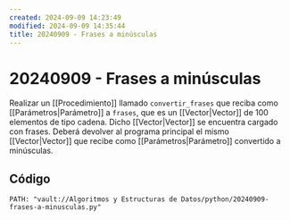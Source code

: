 ```yaml
---
created: 2024-09-09 14:23:49
modified: 2024-09-09 14:35:44
title: 20240909 - Frases a minúsculas
---
```


# 20240909 - Frases a minúsculas

Realizar un [[Procedimiento]] llamado `convertir_frases` que reciba como [[Parámetros|Parámetro]] a `frases`, que es un [[Vector|Vector]] de 100 elementos de tipo cadena. Dicho [[Vector|Vector]] se encuentra cargado con frases. Deberá devolver al programa principal el mismo [[Vector|Vector]] que recibe como [[Parámetros|Parámetro]] convertido a minúsculas.

## Código

```embed-python
PATH: "vault://Algoritmos y Estructuras de Datos/python/20240909-frases-a-minusculas.py"
```
